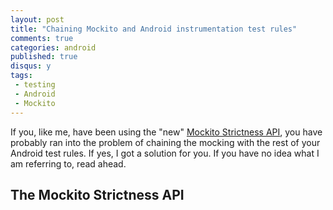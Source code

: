 ```yaml
---
layout: post
title: "Chaining Mockito and Android instrumentation test rules"
comments: true
categories: android
published: true
disqus: y
tags:
 - testing
 - Android
 - Mockito
---
```


If you, like me, have been using the "new" [Mockito Strictness API](https://github.com/mockito/mockito/issues/769), you have probably ran into the problem of chaining the mocking with the rest of your Android test rules. If yes, I got a solution for you. If you have no idea what I am referring to, read ahead.

## The Mockito Strictness API
